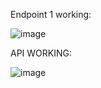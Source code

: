 Endpoint 1 working:

![image](https://github.com/user-attachments/assets/bc00bbb0-513f-4bf9-88e4-7fdb4f612d5e)

API WORKING:

![image](https://github.com/user-attachments/assets/8391efde-c768-4c30-957e-f3383c13d330)
